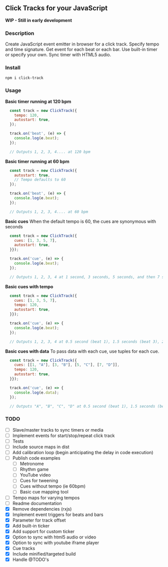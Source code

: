 ## Click Tracks for your JavaScript

**WIP - Still in early development**

### Description
Create JavaScript event emitter in browser for a click track. Specify tempo and time signature. Get event for each beat or each bar. Use built-in timer or specify your own. Sync timer with HTML5 audio.

### Install
`npm i click-track`

### Usage

**Basic timer running at 120 bpm**
```javascript
  const track = new ClickTrack({
    tempo: 120,
    autostart: true,
  });

  track.on('beat', (e) => {
    console.log(e.beat);
  });

  // Outputs 1, 2, 3, 4.... at 120 bpm
```

**Basic timer running at 60 bpm**
```javascript
  const track = new ClickTrack({
    autostart: true,
    // Tempo defaults to 60
  });

  track.on('beat', (e) => {
    console.log(e.beat);
  });

  // Outputs 1, 2, 3, 4.... at 60 bpm
```

**Basic cues**
When the default tempo is 60, the cues are synonymous with seconds
```javascript
  const track = new ClickTrack({
    cues: [1, 3, 5, 7],
    autostart: true,
  }});

  track.on('cue', (e) => {
    console.log(e.beat);
  });

  // Outputs 1, 2, 3, 4 at 1 second, 3 seconds, 5 seconds, and then 7 seconds
```

**Basic cues with tempo**
```javascript
  const track = new ClickTrack({
    cues: [1, 3, 5, 7],
    tempo: 120,
    autostart: true,
  }});

  track.on('cue', (e) => {
    console.log(e.beat);
  });

  // Outputs 1, 2, 3, 4 at 0.5 second (beat 1), 1.5 seconds (beat 3), 2.5 seconds (beat 5), and then 3.5 seconds (beat 7)
```

**Basic cues with data**
To pass data with each cue, use tuples for each cue.
```javascript
  const track = new ClickTrack({
    cues: [[1, "A"], [3, "B"], [5, "C"], [7, "D"]],
    tempo: 120,
    autostart: true,
  }});

  track.on('cue', (e) => {
    console.log(e.data);
  });

  // Outputs "A", "B", "C", "D" at 0.5 second (beat 1), 1.5 seconds (beat 3), 2.5 seconds (beat 5), and then 3.5 seconds (beat 7)
```

### TODO
 - [ ] Slave/master tracks to sync timers or media
 - [ ] Implement events for start/stop/repeat click track
 - [ ] Tests
 - [ ] Include source maps in dist
 - [ ] Add calibration loop (begin anticipating the delay in code execution)
 - [ ] Publish code examples
   - [ ] Metronome
   - [ ] Rhythm game
   - [ ] YouTube video
   - [ ] Cues for tweening
   - [ ] Cues without tempo (ie 60bpm)
   - [ ] Basic cue mapping tool
 - [ ] Tempo maps for varying tempos
 - [ ] Readme documentation
 - [x] Remove dependencies (rxjs)
 - [x] Implement event triggers for beats and bars
 - [x] Parameter for track offset
 - [x] Add built-in ticker
 - [x] Add support for custom ticker
 - [x] Option to sync with html5 audio or video
 - [x] Option to sync with youtube iframe player
 - [x] Cue tracks
 - [x] Include minified/targeted build
 - [x] Handle @TODO's